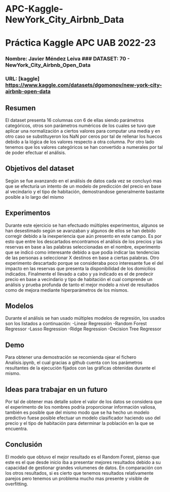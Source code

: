 # APC-Kaggle-NewYork_City_Airbnb_Data

# Práctica Kaggle APC UAB 2022-23
### Nombre: Javier Méndez Leiva ### DATASET: 70 - NewYork_City_Airbnb_Open_Data
### URL: [kaggle] https://www.kaggle.com/datasets/dgomonov/new-york-city-airbnb-open-data

## Resumen
El dataset presenta 16 columnas con 6 de ellas siendo parámetros categóricos, otros son parámetros numéricos de los cuales se tuvo que aplicar una normalización a ciertos valores para computar una media y en otro caso se substituyeron los NaN por ceros por tal de rellenar los huecos debido a la lógica de los valores respecto a otra columna.
Por otro lado tenemos que los valores categóricos se han convertido a numerales por tal de poder efectuar el análisis.

## Objetivos del dataset
Según se fue avanzando en el análisis de datos cada vez se concluyó mas que se efecturía un intento de un modelo de predicción del precio en base al vecindario y el tipo de habitación, demostrandose generalmente bastante posible a lo largo del mismo

## Experimentos
Durante este ejercicio se han efectuado múltiples experimentos, algunos se han desestimado según se avanzaban y algunos de ellos se han debido corregir debido a la inexperiencia que aún presento en este campo.
Es por esto que entre los descartados encontramos el análisis de los precios y las reservas en base a las palabras seleccionadas en el nombre, experimento que se indicó como interesante debido a que podía indicar las tendencias de las personas a seleccionar X destinos en base a ciertas palabras.
Otro experimento descartado porque se consideraba poco interesante fue el del impacto en las reservas que presenta la disponibilidad de los domicilios indicados.
Finalmente el llevado a cabo y ya indicado es el de predecir precio en base a vecindario y tipo de habitación el cual comprende un análisis y prueba profunda de tanto el mejor modelo a nivel de resultados como de mejora mediante hiperparámetros de los mismos.

## Modelos
Durante el análisis se han usado múltiples modelos de regresión, los usados son los listados a continuación:
-Linear Regressión
-Random Forest Regressor
-Lasso Regression
-Ridge Regression
-Decision Tree Regressor

## Demo
Para obtener una demostración se recomienda ojear el fichero Analisis.ipynb, el cual gracias a github cuenta con los parámetros resultantes de la ejecución fijados con las gráficas obtenidas durante el mismo.

## Ideas para trabajar en un futuro
Por tal de obtener mas detalle sobre el valor de los datos se considera que el experimento de los nombres podría proporcionar información valiosa, también es posible que del mismo modo que se ha hecho un modelo predictivo fuese posible efectuar un modelo clasificador haciendo uso del precio y el tipo de habitación para determinar la población en la que se encuentra.

## Conclusión
El modelo que obtuvo el mejor resultado es el Random Forest, pienso que este es el que desde inicio iba a presentar mejores resultados debido a su capacidad de gestionar grandes volumenes de datos.
En comparación con los otros resultados, si es cierto que tenemos resultados relativamente parejos pero tenemos un problema mucho mas presente y visible de overfitting.
